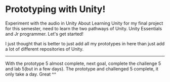 # Prototyping with Unity!
Experiment with the audio in Unity
About Learning Unity for my final project for this semester, need to learn the two pathways of Unity. Unity Essentials and Jr programmer. Let's get started!

I just thought that is better to just add all my prototypes in here than just add a lot of different repositories of Unity. 

---

With the prototype 5 almost complete, next goal, complete the challenge 5 and lab 5(but in a few days).
The prototype and challenged 5 complete, it only take a day. Great ^^
